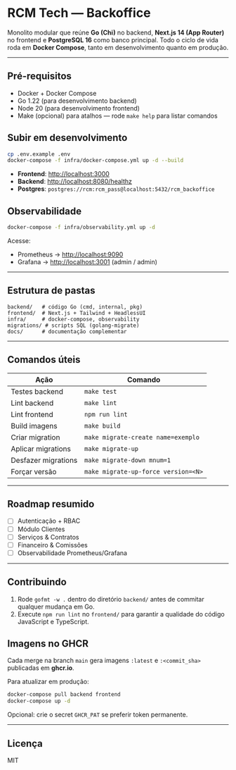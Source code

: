 # RCM Tech — Backoffice

Monolito modular que reúne **Go (Chi)** no backend, **Next.js 14 (App Router)** no frontend
e **PostgreSQL 16** como banco principal. Todo o ciclo de vida roda em **Docker Compose**,
tanto em desenvolvimento quanto em produção.

---

## Pré-requisitos

- Docker + Docker Compose
- Go 1.22 (para desenvolvimento backend)
- Node 20 (para desenvolvimento frontend)
 - Make (opcional) para atalhos — rode `make help` para listar comandos

## Subir em desenvolvimento

```bash
cp .env.example .env
docker-compose -f infra/docker-compose.yml up -d --build
````

* **Frontend**: [http://localhost:3000](http://localhost:3000)
* **Backend**:  [http://localhost:8080/healthz](http://localhost:8080/healthz)
* **Postgres**: `postgres://rcm:rcm_pass@localhost:5432/rcm_backoffice`

## Observabilidade

```bash
docker-compose -f infra/observability.yml up -d
```

Acesse:
- Prometheus → <http://localhost:9090>
- Grafana    → <http://localhost:3001>  (admin / admin)

---

## Estrutura de pastas

```
backend/   # código Go (cmd, internal, pkg)
frontend/  # Next.js + Tailwind + HeadlessUI
infra/     # docker-compose, observability
migrations/ # scripts SQL (golang-migrate)
docs/      # documentação complementar
```

---

## Comandos úteis

| Ação               | Comando                                   |
| ------------------ | ------------------------------------------ |
| Testes backend     | `make test`                                |
| Lint backend       | `make lint`                                |
| Lint frontend      | `npm run lint`                             |
| Build imagens      | `make build`                               |
| Criar migration    | `make migrate-create name=exemplo`         |
| Aplicar migrations | `make migrate-up`                          |
| Desfazer migrations| `make migrate-down mnum=1`                 |
| Forçar versão      | `make migrate-up-force version=<N>`        |

---

## Roadmap resumido

* [ ] Autenticação + RBAC
* [ ] Módulo Clientes
* [ ] Serviços & Contratos
* [ ] Financeiro & Comissões
* [ ] Observabilidade Prometheus/Grafana

---

## Contribuindo

1. Rode `gofmt -w .` dentro do diretório `backend/` antes de commitar qualquer mudança em Go.
2. Execute `npm run lint` no `frontend/` para garantir a qualidade do código JavaScript e TypeScript.

## Imagens no GHCR

Cada merge na branch `main` gera imagens `:latest` e `:<commit_sha>` publicadas em **ghcr.io**.

Para atualizar em produção:

```bash
docker-compose pull backend frontend
docker-compose up -d
```

Opcional: crie o secret `GHCR_PAT` se preferir token permanente.

---

## Licença

MIT
